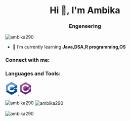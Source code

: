 <h1 align="center">Hi 👋, I'm Ambika</h1>
<h3 align="center">Engeneering</h3>

<p align="left"> <img src="https://komarev.com/ghpvc/?username=ambika290&label=Profile%20views&color=0e75b6&style=flat" alt="ambika290" /> </p>

- 🌱 I’m currently learning **Java,DSA,R programming,OS**

<h3 align="left">Connect with me:</h3>
<p align="left">
</p>

<h3 align="left">Languages and Tools:</h3>
<p align="left"> <a href="https://www.w3schools.com/cpp/" target="_blank" rel="noreferrer"> <img src="https://raw.githubusercontent.com/devicons/devicon/master/icons/cplusplus/cplusplus-original.svg" alt="cplusplus" width="40" height="40"/> </a> <a href="https://www.w3schools.com/cs/" target="_blank" rel="noreferrer"> <img src="https://raw.githubusercontent.com/devicons/devicon/master/icons/csharp/csharp-original.svg" alt="csharp" width="40" height="40"/> </a> </p>

<p><img align="left" src="https://github-readme-stats.vercel.app/api/top-langs?username=ambika290&show_icons=true&theme=dark&locale=en&layout=compact" alt="ambika290" /></p>

<p>&nbsp;<img align="center" src="https://github-readme-stats.vercel.app/api?username=ambika290&show_icons=true&theme=dark&locale=en" alt="ambika290" /></p>

<p><img align="center" src="https://github-readme-streak-stats.herokuapp.com/?user=ambika290&theme=dark" alt="ambika290" /></p>

